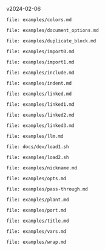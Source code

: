 v2024-02-06

```link
file: examples/colors.md
```
```link
file: examples/document_options.md
```
```link
file: examples/duplicate_block.md
```
```link
file: examples/import0.md
```
```link
file: examples/import1.md
```
```link
file: examples/include.md
```
```link
file: examples/indent.md
```
```link
file: examples/linked.md
```
```link
file: examples/linked1.md
```
```link
file: examples/linked2.md
```
```link
file: examples/linked3.md
```
```link
file: examples/llm.md
```
```link
file: docs/dev/load1.sh
```
```link
file: examples/load2.sh
```
```link
file: examples/nickname.md
```
```link
file: examples/opts.md
```
```link
file: examples/pass-through.md
```
```link
file: examples/plant.md
```
```link
file: examples/port.md
```
```link
file: examples/title.md
```
```link
file: examples/vars.md
```
```link
file: examples/wrap.md
```
